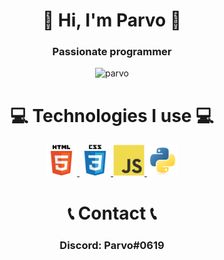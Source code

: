 <h1 align="center">👋 Hi, I'm Parvo 👋</h1>
<h3 align="center">Passionate programmer</h3>
<div align="center"><img src="https://komarev.com/ghpvc/?username=p4rvo&color=darkgreen&style=for-the-badge&label=profile+views" alt="parvo" />

<br>
<h1 align="center">💻 Technologies I use 💻</h1>
<a href="https://www.w3.org/html/" target="_blank" rel="noreferrer"> <img src="https://raw.githubusercontent.com/devicons/devicon/master/icons/html5/html5-original-wordmark.svg" alt="html5" width="50" height="50"/> </a> 
<a href="https://www.w3schools.com/css/" target="_blank" rel="noreferrer"> <img src="https://raw.githubusercontent.com/devicons/devicon/master/icons/css3/css3-original-wordmark.svg" alt="css3" width="50" height="50"/> </a> 
<a href="https://developer.mozilla.org/en-US/docs/Web/JavaScript" target="_blank" rel="noreferrer"> <img src="https://raw.githubusercontent.com/devicons/devicon/master/icons/javascript/javascript-original.svg" alt="javascript" width="50" height="50"/> </a> 
<a href="https://www.python.org" target="_blank" rel="noreferrer"> <img src="https://raw.githubusercontent.com/devicons/devicon/master/icons/python/python-original.svg" alt="python" width="50" height="50"/> </a> 

  
<br>
<h1 align="center">📞 Contact 📞</h1>
  <h3>Discord:</span> <b>Parvo#0619</b></h3> 
</div>
<br>
